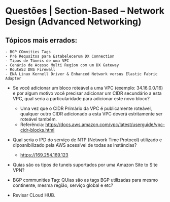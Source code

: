 # Questões | Section-Based – Network Design (Advanced Networking)

## Tópicos mais errados:

    - BGP COmnities Tags
    - Pré Requsitos para Estabelecerum DX Connection
    - Tipos de Túneis de uma VPC
    - Cenário de Acesso Multi Region com um DX Gateway
    - Route53 DNS Firewall
    - ENA Linux Kernell Driver & Enhanced Network versus Elastic Fabric Adapter


- Se você adicionar um bloco roteável a uma VPC (exemplo: 34.16.0.0/16) e por algum motivo você precisar adicionar um CIDR secundário a esta VPC, qual seria a particularidade para adicionar este novo bloco?

    - Uma vez que o CIDR Primário da VPC é publicamente roteável, qualquer outro CIDR adicionado a esta VPC deverá estritamente ser roteável também.
    - Referência: https://docs.aws.amazon.com/vpc/latest/userguide/vpc-cidr-blocks.html


- Qual seria o IPD do serviço de NTP (Network Time Protocol) utilizado e diposnibilizado pela AWS acessível de todas as instâncias?

    - https://169.254.169.123 

-  Quias são os tipos de tuneis suportados por uma Amazon Site to SIte VPN?

- BGP communities Tag: QUias são as tags BGP utilizadas para mesmo continente, mesma região, serviço global e etc?
- Revisar CLoud HUB.